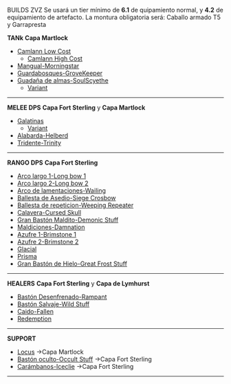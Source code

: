 BUILDS ZVZ
Se usará un tier mínimo de **6.1** de quipamiento normal, y **4.2** de equipamiento de artefacto.
La montura obligatoria será: Caballo armado T5 y Garrapresta 

**TANk**  __Capa Martlock__
  * [Camlann Low Cost](https://albiononline.com/en/characterbuilder/solo-builds/view/38643)
      * [Camlann High Cost](https://albiononline.com/en/characterbuilder/solo-builds/view/38536) 
  * [Mangual-Morningstar](https://albiononline.com/en/characterbuilder/solo-builds/view/23887)
  * [Guardabosques-GroveKeeper](https://albiononline.com/en/characterbuilder/solo-builds/view/23900)
  * [Guadaña de almas-SoulScyethe](https://albiononline.com/en/characterbuilder/solo-builds/view/23886)
      * [Variant](https://albiononline.com/en/characterbuilder/solo-builds/view/38537)
---
**MELEE DPS** __Capa Fort Sterling__ y __Capa Martlock__
 * [Galatinas](https://albiononline.com/en/characterbuilder/solo-builds/view/38538)
      * [Variant](https://albiononline.com/en/characterbuilder/solo-builds/view/38539)
 * [Alabarda-Helberd](https://albiononline.com/en/characterbuilder/solo-builds/view/23890)
 * [Tridente-Trinity](https://albiononline.com/en/characterbuilder/solo-builds/view/23891)
---
**RANGO DPS** __Capa Fort Sterling__
* [Arco largo 1-Long bow 1](https://albiononline.com/en/characterbuilder/solo-builds/view/38801)
* [Arco largo 2-Long bow 2](https://albiononline.com/en/characterbuilder/solo-builds/view/22345)
* [Arco de lamentaciones-Wailing](https://albiononline.com/en/characterbuilder/solo-builds/view/38541)
* [Ballesta de Asedio-Siege Crosbow](https://albiononline.com/en/characterbuilder/solo-builds/view/23895)
* [Ballesta de repeticion-Weeping Repeater](https://albiononline.com/en/characterbuilder/solo-builds/view/38543)
* [Calavera-Cursed Skull](https://albiononline.com/en/characterbuilder/solo-builds/view/23766)
* [Gran Bastón Maldito-Demonic Stuff](https://albiononline.com/en/characterbuilder/solo-builds/view/22143/updated)
* [Maldiciones-Damnation](https://albiononline.com/en/characterbuilder/solo-builds/view/38544)
* [Azufre 1-Brimstone 1](https://albiononline.com/en/characterbuilder/solo-builds/view/38803)
* [Azufre 2-Brimstone 2](https://albiononline.com/en/characterbuilder/solo-builds/view/38804)
* [Glacial](https://albiononline.com/en/characterbuilder/solo-builds/view/38805)
* [Prisma](https://albiononline.com/en/characterbuilder/solo-builds/view/38806)
* [Gran Bastón de Hielo-Great Frost Stuff](https://albiononline.com/en/characterbuilder/solo-builds/view/38806)
---
**HEALERS** __Capa Fort Sterling__ y __Capa de Lymhurst__
* [Bastón Desenfrenado-Rampant](https://albiononline.com/en/characterbuilder/solo-builds/view/38808)
* [Bastón Salvaje-Wild Stuff](https://albiononline.com/en/characterbuilder/solo-builds/view/38809)
* [Caido-Fallen](https://albiononline.com/en/characterbuilder/solo-builds/view/38811)
* [Redemption](https://albiononline.com/en/characterbuilder/solo-builds/view/38812)

---

**SUPPORT**  
* [Locus](https://albiononline.com/en/characterbuilder/solo-builds/view/38813) ->Capa Martlock
* [Bastón oculto-Occult Stuff](https://albiononline.com/en/characterbuilder/solo-builds/view/38814) ->Capa Fort Sterling
* [Carámbanos-Iceclie](https://albiononline.com/en/characterbuilder/solo-builds/view/38815) ->Capa Fort Sterling
---
